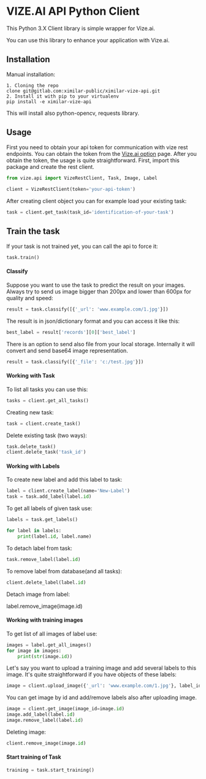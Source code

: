 # VIZE.AI API Python Client

This Python 3.X Client library is simple wrapper for Vize.ai.

You can use this library to enhance your application with Vize.ai.

## Installation

Manual installation:

    1. Cloning the repo
    clone git@gitlab.com:ximilar-public/ximilar-vize-api.git
    2. Install it with pip to your virtualenv
    pip install -e ximilar-vize-api


This will install also python-opencv, requests library.

##  Usage

First you need to obtain your api token for communication with vize rest endpoints. You can obtain the token from the [Vize.ai option](https://app.vize.ximilar.com/options) page. 
After you obtain the token, the usage is quite straightforward. First, import this package and create the rest client.

```python
from vize.api import VizeRestClient, Task, Image, Label
    
client = VizeRestClient(token='your-api-token')
```

After creating client object you can for example load your existing task:

```python
task = client.get_task(task_id='identification-of-your-task')
```


## Train the task

If your task is not trained yet, you can call the api to force it:

```python
task.train()
```

#### Classify

Suppose you want to use the task to predict the result on your images. Always try to send us image bigger than 200px and lower than 600px for quality and speed:

```python
result = task.classify([{'_url': 'www.example.com/1.jpg'}])
```

The result is in json/dictionary format and you can access it like this:

```python
best_label = result['records'][0]['best_label']
```

There is an option to send also file from your local storage. Internally it will convert and send base64 image representation.

```python
result = task.classify([{'_file': 'c:/test.jpg'}])
```

#### Working with Task

To list all tasks you can use this:

```python
tasks = client.get_all_tasks()
```

Creating new task:

```python
task = client.create_task()
```

Delete existing task (two ways):
 
 ```python
task.delete_task()
client.delete_task('task_id')
```

#### Working with Labels

To create new label and add this label to task:

```python
label = client.create_label(name='New-Label')
task = task.add_label(label.id)
```

To get all labels of given task use:

```python
labels = task.get_labels()

for label in labels:
    print(label.id, label.name)
```

To detach label from task:

```python
task.remove_label(label.id)
```

To remove label from database(and all tasks):

```python
client.delete_label(label.id)
```

Detach image from label:

label.remove_image(image.id)


#### Working with training images

To get list of all images of label use:

```python
images = label.get_all_images()
for image in images:
    print(str(image.id))
```

Let's say you want to upload a training image and add several labels to this image.
It's quite straightforward if you have objects of these labels:

```python
image = client.upload_image({'_url': 'www.example.com/1.jpg'}, label_ids=[label.id for label in labels])
```

You can get image by id and add/remove labels also after uploading image.

```python
image = client.get_image(image_id=image.id)
image.add_label(label.id)
image.remove_label(label.id)
```

Deleting image:

```python
client.remove_image(image.id)
```

#### Start training of Task

```python
training = task.start_training()
```
